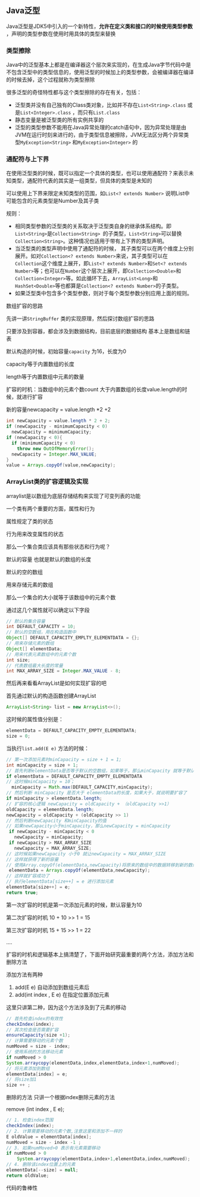 ## Java泛型

Java泛型是JDK5中引入的一个新特性，**允许在定义类和接口的时候使用类型参数** ，声明的类型参数在使用时用具体的类型来替换

### 类型擦除

Java中的泛型基本上都是在编译器这个层次来实现的，在生成Java字节代码中是不包含泛型中的类型信息的，使用泛型的时候加上的类型参数，会被编译器在编译的时候去掉，这个过程就称为类型擦除

很多泛型的奇怪特性都与这个类型擦除的存在有关，包括：

- 泛型类并没有自己独有的Class类对象，比如并不存在`List<String>.class` 或是`List<Integer>.class` ，而只有`List.class`
- 静态变量是被泛型类的所有实例共享的
- 泛型的类型参数不能用在Java异常处理的catch语句中，因为异常处理是由JVM在运行时刻来进行的，由于类型信息被擦除，JVM无法区分两个异常类型`MyException<String>` 和`MyException<Integer>` 的

### 通配符与上下界

在使用泛型类的时候，既可以指定一个具体的类型，也可以使用通配符？来表示未知类型，通配符代表的其实是一组类型，但具体的类型是未知的

可以使用上下界来限定未知类型的范围，如`List<? extends Number>` 说明List中可能包含的元素类型是Number及其子类

规则：

- 相同类型参数的泛型类的关系取决于泛型类自身的继承体系结构。即`List<String>`是`Collection<String> `的子类型，`List<String>`可以替换`Collection<String>`。这种情况也适用于带有上下界的类型声明。
- 当泛型类的类型声明中使用了通配符的时候， 其子类型可以在两个维度上分别展开。如对`Collection<? extends Number>`来说，其子类型可以在`Collection`这个维度上展开，即`List<? extends Number>`和`Set<? extends Number>`等；也可以在`Number`这个层次上展开，即`Collection<Double>`和` Collection<Integer>`等。如此循环下去，`ArrayList<Long>`和 `HashSet<Double>`等也都算是`Collection<? extends Number>`的子类型。
- 如果泛型类中包含多个类型参数，则对于每个类型参数分别应用上面的规则。



数组扩容的思路

先讲一讲`StringBuffer` 类的实现原理，然后探讨数组扩容的思路

只要涉及到容器，都会涉及到数据结构，目前底层的数据结构 基本上是数组和链表

默认构造的时候，初始容量`capacity` 为16，长度为0

capacity等于内置数组的长度

length等于内置数组中元素的数量

扩容的时机：当数组中的元素个数count 大于内置数组的长度value.length的时候，就进行扩容

新的容量newcapacity = value.length *2 +2

```java
int newCapacity = value.length * 2 + 2;
if (newCapacity - minimumCapacity < 0)
  newCapacity = minimumCapacity;
if (newCapacity < 0){
  if (minimumCapacity < 0)
    throw new OutOfMemoryError();
  newCapacity = Integer.MAX_VALUE;
}
value = Arrays.copyOf(value,newCapacity);
```



### ArrayList类的扩容逻辑及实现

arraylist是以数组为底层存储结构来实现了可变列表的功能

一个类有两个重要的方面，属性和行为

属性规定了类的状态

行为用来改变属性的状态

那么一个集合类应该具有那些状态和行为呢？

默认的容量 也就是默认的数组的长度

默认的空的数组

用来存储元素的数组

那么一个集合的大小就等于该数组中的元素个数

通过这几个属性就可以确定以下字段

```java
// 默认的集合容量
int DEFAULT_CAPACITY = 10;
// 默认的空数组，用在构造函数中
Object[] DEFAULT_CAPACITY_EMPLTY_ELEMENTDATA = {};
// 用来存储元素的数组
Object[] elementData;
// 用来代表元素数组中的元素个数
int size;
// 代表数组最大长度的常量
int MAX_ARRAY_SIZE = Integer.MAX_VALUE - 8;
```

然后再来看看ArrayList是如何实现扩容的吧

首先通过默认的构造函数创建ArrayList

```java
ArrayList<String> list = new ArrayList<>();
```

这时候的属性值分别是：

```java
elementData = DEFAULT_CAPACITY_EMPTY_ELEMENTDATA;
size = 0;
```

当执行`list.add(E e)` 方法的时候：

```java
// 第一次添加元素时minCapacity = size + 1 = 1;
int minCapacity = size + 1;
// 首先判断elementData是否等于默认的空数组，如果等于。那么minCapacity 就等于默认容量和minCapacity中最大的值
if elementData = DEFAULT_CAPACITY_EMPTY_ELEMENTDATA
// 这时候minCapacity = 10；
  minCapacity = Math.max(DEFAULT_CAPACITY,minCapacity);
// 然后判断 minCapacity 是否大于 elementData的长度，如果大于，就说明要扩容了
if minCapacity > elementData.length;
// 扩容的核心逻辑 newCapacity = oldCapacity + （oldCapacity >>1）
oldCapacity = elementData.length;
newCapacity = oldCapacity + (oldCapacity >> 1)
// 然后判断newCapacity 和minCapacity的值
// 如果newCapacity小于minCapacity，那么newCapacity = minCapacity
 if newCapacity - minCapacity < 0
   newCapacity = minCapacity;
 if newCapacity > MAX_ARRAY_SIZE
   newCapacity = MAX_ARRAY_SIZE;
// 这时候如果newCapacity 小于0 就让newCapacity = MAX_ARRAY_SIZE
// 这样就获得了新的容量
// 使用Array.copyOf(elementData,newCapacity)将原来的数组中的数据转移到新的数组中
 elementData = Arrays.copyOf(elementData,newCapacity);
// 这样就扩容成功了
// 执行elementData[size++] = e 进行添加元素
elementData[size++] = e;
return true;
```

第一次扩容的时机是第一次添加元素的时候，默认容量为10

第二次扩容的时机 10 + 10 >> 1 = 15

第三次扩容的时机 15 + 15 >> 1 = 22

....

扩容的时机和逻辑基本上搞清楚了，下面开始研究最重要的两个方法，添加方法和删除方法

添加方法有两种

1. add(E e) 自动添加到数组元素后
2. add(int index , E e) 在指定位置添加元素

这里只讲第二种，因为这个方法涉及到了元素的移动

```java
// 首先检查index的有效性
checkIndex(index);
// 其次检查是否需要扩容
ensureCapacity(size +1);
// 计算需要移动的元素个数
numMoved = size - index;
// 使用系统的方法移动元素
if numMoved > 0
System.arraycopy(elementData,index,elementData,index+1,numMoved);
// 将元素添加到数组
elementData[index] = e;
// 将size加1
size ++ ;
```

删除的方法 只讲一个根据index删除元素的方法

remove (int index , E e);

```java
// 1. 检查index范围
checkIndex(index);
// 2. 计算需要移动的元素个数,注意这里和添加不一样的
E oldValue = elementData[index];
numMoved = size - index -1 ;
// 3. 如果numMoved>0 表示有元素需要移动
if numMoved > 0
	System.arraycopy(elementData,index+1,elementData,index,numMoved);
// 4. 删除该index位置上的元素
elementData[--size] = null;
return oldValue;
```

代码的鲁棒性





